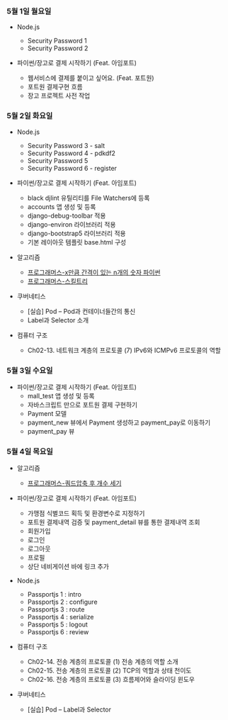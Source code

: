 ### 5월 1일 월요일

- Node.js
  - Security Password 1
  - Security Password 2

- 파이썬/장고로 결제 시작하기 (Feat. 아임포트)
  - 웹서비스에 결제를 붙이고 싶어요. (Feat. 포트원)
  - 포트원 결제구현 흐름
  - 장고 프로젝트 사전 작업

### 5월 2일 화요일

- Node.js
  - Security Password 3 - salt
  - Security Password 4 - pdkdf2
  - Security Password 5
  - Security Password 6 - register

- 파이썬/장고로 결제 시작하기 (Feat. 아임포트)
  - black djlint 유틸리티를 File Watchers에 등록
  - accounts 앱 생성 및 등록
  - django-debug-toolbar 적용
  - django-environ 라이브러리 적용
  - django-bootstrap5 라이브러리 적용
  - 기본 레이아웃 템플릿 base.html 구성

- 알고리즘
  - [프로그래머스-x만큼 간격이 있는 n개의 숫자 파이썬](https://github.com/sc303030/algorithm_practice/blob/64e0e0a4449428b31c6a28026a464618b0966f8d/%ED%94%84%EB%A1%9C%EA%B7%B8%EB%9E%98%EB%A8%B8%EC%8A%A4/%5B%ED%94%84%EB%A1%9C%EA%B7%B8%EB%9E%98%EB%A8%B8%EC%8A%A4%5D%20x%EB%A7%8C%ED%81%BC%20%EA%B0%84%EA%B2%A9%EC%9D%B4%20%EC%9E%88%EB%8A%94%20n%EA%B0%9C%EC%9D%98%20%EC%88%AB%EC%9E%90%20%ED%8C%8C%EC%9D%B4%EC%8D%AC.md)
  - [프로그래머스-스킬트리](https://github.com/sc303030/algorithm_practice/blob/b0ff534ba6bdaa3be490655501ddba120ad2dbe0/%ED%94%84%EB%A1%9C%EA%B7%B8%EB%9E%98%EB%A8%B8%EC%8A%A4/%5B%ED%94%84%EB%A1%9C%EA%B7%B8%EB%9E%98%EB%A8%B8%EC%8A%A4%5D%20%EC%8A%A4%ED%82%AC%ED%8A%B8%EB%A6%AC%20%ED%8C%8C%EC%9D%B4%EC%8D%AC.md)

- 쿠버네티스
  - [실습] Pod – Pod과 컨테이너들간의 통신
  - Label과 Selector 소개

- 컴퓨터 구조
  - Ch02-13. 네트워크 계층의 프로토콜 (7) IPv6와 ICMPv6 프로토콜의 역할

### 5월 3일 수요일

- 파이썬/장고로 결제 시작하기 (Feat. 아임포트)
  - mall_test 앱 생성 및 등록
  - 자바스크립트 만으로 포트원 결제 구현하기
  - Payment 모델
  - payment_new 뷰에서 Payment 생성하고 payment_pay로 이동하기
  - payment_pay 뷰

### 5월 4일 목요일

- 알고리즘
  - [프로그래머스-쿼드압축 후 개수 세기](https://github.com/sc303030/algorithm_practice/blob/7dadf34d825f9d9a507fb47228d4a0daaaeadee2/%ED%94%84%EB%A1%9C%EA%B7%B8%EB%9E%98%EB%A8%B8%EC%8A%A4/%5B%ED%94%84%EB%A1%9C%EA%B7%B8%EB%9E%98%EB%A8%B8%EC%8A%A4%5D%20%EC%BF%BC%EB%93%9C%EC%95%95%EC%B6%95%20%ED%9B%84%20%EA%B0%9C%EC%88%98%20%EC%84%B8%EA%B8%B0%20%ED%8C%8C%EC%9D%B4%EC%8D%AC.md)

- 파이썬/장고로 결제 시작하기 (Feat. 아임포트)
  - 가맹점 식별코드 획득 및 환경변수로 지정하기
  - 포트원 결제내역 검증 및 payment_detail 뷰를 통한 결제내역 조회
  - 회원가입
  - 로그인
  - 로그아웃
  - 프로필
  - 상단 네비게이션 바에 링크 추가

- Node.js
  - Passportjs 1 : intro
  - Passportjs 2 : configure
  - Passportjs 3 : route
  - Passportjs 4 : serialize
  - Passportjs 5 : logout
  - Passportjs 6 : review

- 컴퓨터 구조
  - Ch02-14. 전송 계층의 프로토콜 (1) 전송 계층의 역할 소개
  - Ch02-15. 전송 계층의 프로토콜 (2) TCP의 역할과 상태 천이도
  - Ch02-16. 전송 계층의 프로토콜 (3) 흐름제어와 슬라이딩 윈도우

- 쿠버네티스
  - [실습] Pod – Label과 Selector
